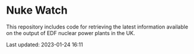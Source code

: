 # Nuke Watch

This repository includes code for retrieving the latest information available on the output of EDF nuclear power plants in the UK.

Last updated: 2023-01-24 16:11